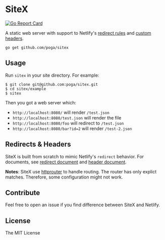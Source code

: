 # SiteX

[![Go Report Card](https://goreportcard.com/badge/github.com/poga/sitex)](https://goreportcard.com/report/github.com/poga/sitex)

A static web server with support to Netlify's [redirect rules](https://www.netlify.com/docs/redirects/) and [custom headers](https://www.netlify.com/docs/headers-and-basic-auth/).

`go get github.com/poga/sitex`

## Usage

Run `sitex` in your site directory. For example:

```
$ git clone git@github.com:poga/sitex.git
$ cd sitex/example
$ sitex
```
Then you got a web server which:

* `http://localhost:8080/` will render `/test.json`
* `http://localhost:8080/test.json` will render the file
* `http://localhost:8080/foo` will redirect to `/test.json`
* `http://localhost:8080/bar?id=2` will render `/test-2.json`

## Redirects & Headers

SiteX is built from scratch to mimic Netlify's `redirect` behavior. For documents, see [redirect document](https://www.netlify.com/docs/redirects/) and [header document](https://www.netlify.com/docs/headers-and-basic-auth/).

**Notes**: SiteX use [httprouter](https://github.com/julienschmidt/httprouter) to handle routing. The router has only explict matches. Therefore, some configuration might not work.

## Contribute

Feel free to open an issue if you find difference between SiteX and Netlify.

## License

The MIT License

